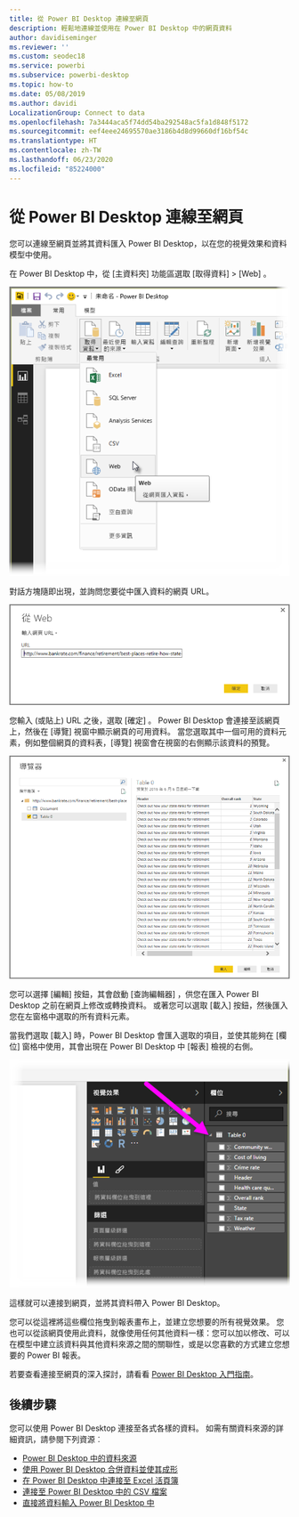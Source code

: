 ```yaml
---
title: 從 Power BI Desktop 連線至網頁
description: 輕鬆地連線並使用在 Power BI Desktop 中的網頁資料
author: davidiseminger
ms.reviewer: ''
ms.custom: seodec18
ms.service: powerbi
ms.subservice: powerbi-desktop
ms.topic: how-to
ms.date: 05/08/2019
ms.author: davidi
LocalizationGroup: Connect to data
ms.openlocfilehash: 7a3444aca5f74dd54ba292548ac5fa1d848f5172
ms.sourcegitcommit: eef4eee24695570ae3186b4d8d99660df16bf54c
ms.translationtype: HT
ms.contentlocale: zh-TW
ms.lasthandoff: 06/23/2020
ms.locfileid: "85224000"
---
```

# <a name="connect-to-webpages-from-power-bi-desktop"></a>從 Power BI Desktop 連線至網頁

您可以連線至網頁並將其資料匯入 Power BI Desktop，以在您的視覺效果和資料模型中使用。

在 Power BI Desktop 中，從 [主資料夾]  功能區選取 [取得資料] > [Web]  。

![](media/desktop-connect-to-web/connect-to-web_1.png)

對話方塊隨即出現，並詢問您要從中匯入資料的網頁 URL。

![](media/desktop-connect-to-web/connect-to-web_2.png)

您輸入 (或貼上) URL 之後，選取 [確定]  。 Power BI Desktop 會連接至該網頁上，然後在 [導覽]  視窗中顯示網頁的可用資料。 當您選取其中一個可用的資料元素，例如整個網頁的資料表，[導覽]  視窗會在視窗的右側顯示該資料的預覽。

![](media/desktop-connect-to-web/connect-to-web_3.png)

您可以選擇 [編輯]  按鈕，其會啟動 [查詢編輯器]  ，供您在匯入 Power BI Desktop 之前在網頁上修改或轉換資料。 或著您可以選取 [載入]  按鈕，然後匯入您在左窗格中選取的所有資料元素。

當我們選取 [載入]  時，Power BI Desktop 會匯入選取的項目，並使其能夠在 [欄位]  窗格中使用，其會出現在 Power BI Desktop 中 [報表] 檢視的右側。

![](media/desktop-connect-to-web/connect-to-web_4.png)

這樣就可以連接到網頁，並將其資料帶入 Power BI Desktop。

您可以從這裡將這些欄位拖曳到報表畫布上，並建立您想要的所有視覺效果。 您也可以從該網頁使用此資料，就像使用任何其他資料一樣：您可以加以修改、可以在模型中建立該資料與其他資料來源之間的關聯性，或是以您喜歡的方式建立您想要的 Power BI 報表。

若要查看連接至網頁的深入探討，請看看 [Power BI Desktop 入門指南](../fundamentals/desktop-getting-started.md)。

## <a name="next-steps"></a>後續步驟
您可以使用 Power BI Desktop 連接至各式各樣的資料。 如需有關資料來源的詳細資訊，請參閱下列資源︰

* [Power BI Desktop 中的資料來源](desktop-data-sources.md)
* [使用 Power BI Desktop 合併資料並使其成形](desktop-shape-and-combine-data.md)
* [在 Power BI Desktop 中連接至 Excel 活頁簿](desktop-connect-excel.md)   
* [連接至 Power BI Desktop 中的 CSV 檔案](desktop-connect-csv.md)   
* [直接將資料輸入 Power BI Desktop 中](desktop-enter-data-directly-into-desktop.md)   

